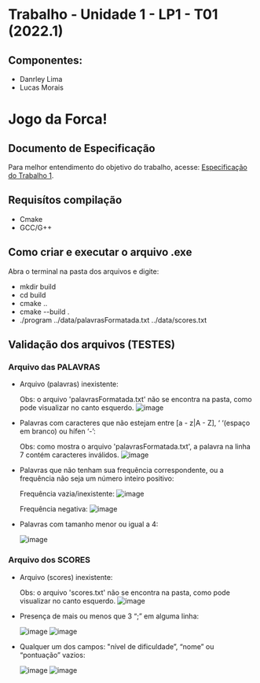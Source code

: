 # Trabalho - Unidade 1 - LP1 - T01 (2022.1)
## Componentes:
  - Danrley Lima
  - Lucas Morais
# Jogo da Forca!

## Documento de Especificação
Para melhor entendimento do objetivo do trabalho, acesse:
[Especificação do Trabalho 1](https://docs.google.com/document/d/1aa51VNLQ_jpZaEuGkMz2KE8feAkE48-TENZ9eqn48nk/edit?usp=sharing).

## Requisítos compilação
  - Cmake
  - GCC/G++

## Como criar e executar o arquivo .exe

Abra o terminal na pasta dos arquivos e digite:
  - mkdir build
  - cd build
  - cmake ..
  - cmake --build .
  - ./program ../data/palavrasFormatada.txt ../data/scores.txt

## Validação dos arquivos (TESTES)

### Arquivo das PALAVRAS
  - Arquivo (palavras) inexistente:

    Obs: o arquivo 'palavrasFormatada.txt' não se encontra na pasta, como pode visualizar no canto esquerdo.
    ![image](https://user-images.githubusercontent.com/86920019/165214668-1dd4b540-a2da-4009-b325-0c3cde4fec5a.png)
  
  - Palavras com caracteres que não estejam entre [a - z|A - Z], ‘ ‘(espaço em branco) ou hífen ‘-’:

    Obs: como mostra o arquivo 'palavrasFormatada.txt', a palavra na linha 7 contém caracteres inválidos.
    ![image](https://user-images.githubusercontent.com/86920019/165215271-c7ce5fea-6368-4b84-8a6c-87ccfbd31a20.png)

  - Palavras que não tenham sua frequência correspondente, ou a frequência não seja um número inteiro positivo:

    Frequência vazia/inexistente:
    ![image](https://user-images.githubusercontent.com/86920019/165217478-e545232e-22a8-4725-a66f-e86dd95c73cc.png)
    
    Frequência negativa:
    ![image](https://user-images.githubusercontent.com/86920019/165216931-0b98f2d2-7d81-4322-a446-09b91631e275.png)
  
  - Palavras com tamanho menor ou igual a 4:
  
    ![image](https://user-images.githubusercontent.com/86920019/165217720-a6341c3d-1c6b-430c-a4d5-8b2689b2ec16.png)
    
### Arquivo dos SCORES
  - Arquivo (scores) inexistente:

    Obs: o arquivo 'scores.txt' não se encontra na pasta, como pode visualizar no canto esquerdo.
    ![image](https://user-images.githubusercontent.com/86920019/165214910-aa3d0fc5-3256-4814-a50b-39784053db8f.png)
  
  - Presença de mais ou menos que 3 “;” em alguma linha:
  
    ![image](https://user-images.githubusercontent.com/86920019/165218389-1f2bcfd4-9374-4c2a-b3ea-7ff847532766.png)
    ![image](https://user-images.githubusercontent.com/86920019/165218522-88888ed0-d8c4-4359-93ba-20c51b28ee43.png)
  
  - Qualquer um dos campos: "nível de dificuldade”, “nome”  ou “pontuação” vazios:
  
    ![image](https://user-images.githubusercontent.com/86920019/165218672-27004e48-9352-493d-90d8-5704a3d56d82.png)
    ![image](https://user-images.githubusercontent.com/86920019/165218799-c7bf561f-960d-4e96-a0a8-25459dde8a09.png)

 
